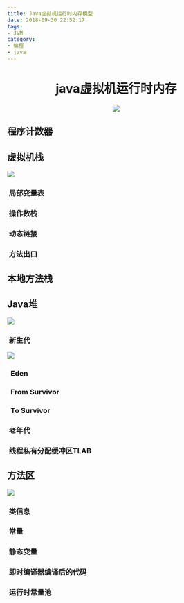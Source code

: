 ```yaml
---
title: Java虚拟机运行时内存模型
date: 2018-09-30 22:52:17
tags:
- JVM
category:
- 编程
- java
---
```


<body>
<h1 align="center" class="root">
<a name="407os5qi6nrv7kpt5n6emn3j0s">java虚拟机运行时内存</a>
</h1>
<div align="center" class="globalOverview">
<img src="/img/java%E8%99%9A%E6%8B%9F%E6%9C%BA%E8%BF%90%E8%A1%8C%E6%97%B6%E5%86%85%E5%AD%98.png"></div>

<!-- more -->

<h2 class="topic">
<a name="6jb9bh6jbo3e9vnt37gtre3n7e">程序计数器</a>
</h2>
<h2 class="topic">
<a name="1nfkogcbgifho8451cssouolj1">虚拟机栈</a>
</h2>
<div class="overview">
<img src="/img/%E8%99%9A%E6%8B%9F%E6%9C%BA%E6%A0%88 2.jpg"></div>
<h3 class="topic">
<a name="7v8phq556po1su30es98oif8s0">&nbsp;局部变量表</a>
</h3>
<h3 class="topic">
<a name="4troi8h8248rkc5shkf2mtce74">&nbsp;操作数栈</a>
</h3>
<h3 class="topic">
<a name="3auelu6qun19c2ij7vepbpfqid">&nbsp;动态链接</a>
</h3>
<h3 class="topic">
<a name="6r3h8gi9b526pshdkvakknsfm9">&nbsp;方法出口</a>
</h3>
<h2 class="topic">
<a name="7jf17jn05v8crp092tnhif1g85">本地方法栈</a>
</h2>
<h2 class="topic">
<a name="7o7ktgujjooqd8m6pkc3anet3g">Java堆</a>
</h2>
<div class="overview">
<img src="/img/Java%E5%A0%86 2.jpg"></div>
<h3 class="topic">
<a name="396fhu2q4pig7ehmca8hd1eld0">&nbsp;新生代</a>
</h3>
<div class="overview">
<img src="/img/%E6%96%B0%E7%94%9F%E4%BB%A3 2.jpg"></div>
<h3 class="topic">
<a name="1e8oe6nkjm8j5le9vre2ie7kf0">&nbsp;&nbsp;Eden</a>
</h3>
<h3 class="topic">
<a name="0hlgqru77v8h79epuntouu949a">&nbsp;&nbsp;From Survivor</a>
</h3>
<h3 class="topic">
<a name="3c9b3o82heuls4pgilvr68038s">&nbsp;&nbsp;To Survivor</a>
</h3>
<h3 class="topic">
<a name="14ahpn4ts5tl21at550qbvtqbf">&nbsp;老年代</a>
</h3>
<h3 class="topic">
<a name="6la97h8tdgtn1tt76vld5d4k5r">&nbsp;线程私有分配缓冲区TLAB</a>
</h3>
<h2 class="topic">
<a name="7md98oqslraoairt3sru65bpf2">方法区</a>
</h2>
<div class="overview">
<img src="/img/%E6%96%B9%E6%B3%95%E5%8C%BA 2.jpg"></div>
<h3 class="topic">
<a name="34d572fiff1i0mrqprepkm1ot8">&nbsp;类信息</a>
</h3>
<h3 class="topic">
<a name="7j9hr9hpbbo7tc8mpf0vulslp7">&nbsp;常量</a>
</h3>
<h3 class="topic">
<a name="1qmpr86ukis1ldh39f98llj1i8">&nbsp;静态变量</a>
</h3>
<h3 class="topic">
<a name="2kedhq37oincbad5fsfqj82b5l">&nbsp;即时编译器编译后的代码</a>
</h3>
<h3 class="topic">
<a name="6j1h6ahc13oqpp5akm8dnqtb01">&nbsp;运行时常量池</a>
</h3>
</body>
</html>

